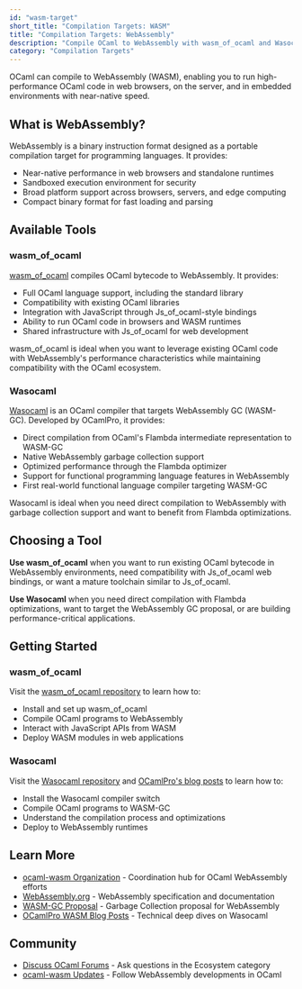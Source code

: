 ```yaml
---
id: "wasm-target"
short_title: "Compilation Targets: WASM"
title: "Compilation Targets: WebAssembly"
description: "Compile OCaml to WebAssembly with wasm_of_ocaml and Wasocaml. Build high-performance applications for browsers, servers, and edge computing with Wasm."
category: "Compilation Targets"
---
```


OCaml can compile to WebAssembly (WASM), enabling you to run high-performance OCaml code in web browsers, on the server, and in embedded environments with near-native speed.

## What is WebAssembly?

WebAssembly is a binary instruction format designed as a portable compilation target for programming languages. It provides:

- Near-native performance in web browsers and standalone runtimes
- Sandboxed execution environment for security
- Broad platform support across browsers, servers, and edge computing
- Compact binary format for fast loading and parsing

## Available Tools

### wasm_of_ocaml

[wasm_of_ocaml](https://github.com/ocaml-wasm/wasm_of_ocaml) compiles OCaml bytecode to WebAssembly. It provides:

- Full OCaml language support, including the standard library
- Compatibility with existing OCaml libraries
- Integration with JavaScript through Js_of_ocaml-style bindings
- Ability to run OCaml code in browsers and WASM runtimes
- Shared infrastructure with Js_of_ocaml for web development

wasm_of_ocaml is ideal when you want to leverage existing OCaml code with WebAssembly's performance characteristics while maintaining compatibility with the OCaml ecosystem.

### Wasocaml

[Wasocaml](https://github.com/OCamlPro/wasocaml) is an OCaml compiler that targets WebAssembly GC (WASM-GC). Developed by OCamlPro, it provides:

- Direct compilation from OCaml's Flambda intermediate representation to WASM-GC
- Native WebAssembly garbage collection support
- Optimized performance through the Flambda optimizer
- Support for functional programming language features in WebAssembly
- First real-world functional language compiler targeting WASM-GC

Wasocaml is ideal when you need direct compilation to WebAssembly with garbage collection support and want to benefit from Flambda optimizations.

## Choosing a Tool

**Use wasm_of_ocaml** when you want to run existing OCaml bytecode in WebAssembly environments, need compatibility with Js_of_ocaml web bindings, or want a mature toolchain similar to Js_of_ocaml.

**Use Wasocaml** when you need direct compilation with Flambda optimizations, want to target the WebAssembly GC proposal, or are building performance-critical applications.

## Getting Started

### wasm_of_ocaml

Visit the [wasm_of_ocaml repository](https://github.com/ocaml-wasm/wasm_of_ocaml) to learn how to:

- Install and set up wasm_of_ocaml
- Compile OCaml programs to WebAssembly
- Interact with JavaScript APIs from WASM
- Deploy WASM modules in web applications

### Wasocaml

Visit the [Wasocaml repository](https://github.com/OCamlPro/wasocaml) and [OCamlPro's blog posts](https://ocamlpro.com/blog/2022_12_14_wasm_and_ocaml/) to learn how to:

- Install the Wasocaml compiler switch
- Compile OCaml programs to WASM-GC
- Understand the compilation process and optimizations
- Deploy to WebAssembly runtimes

## Learn More

- [ocaml-wasm Organization](https://github.com/ocaml-wasm) - Coordination hub for OCaml WebAssembly efforts
- [WebAssembly.org](https://webassembly.org/) - WebAssembly specification and documentation
- [WASM-GC Proposal](https://github.com/WebAssembly/gc) - Garbage Collection proposal for WebAssembly
- [OCamlPro WASM Blog Posts](https://ocamlpro.com/blog/tags/wasm/) - Technical deep dives on Wasocaml

## Community

- [Discuss OCaml Forums](https://discuss.ocaml.org/) - Ask questions in the Ecosystem category
- [ocaml-wasm Updates](https://discuss.ocaml.org/tag/wasm) - Follow WebAssembly developments in OCaml
